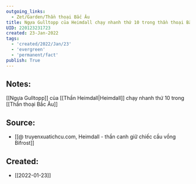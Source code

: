 ```yaml
---
outgoing_links:
  - Zet/Garden/Thần thoại Bắc Âu
title: Ngựa Gulltopp của Heimdall chạy nhanh thứ 10 trong thần thoại Bắc Âu
UID: 220123231723
created: 23-Jan-2022
tags:
  - 'created/2022/Jan/23'
  - 'evergreen'
  - 'permanent/fact'
publish: True
---
```

## Notes:
[[Ngựa Gulltopp]] của [[Thần Heimdall|Heimdall]] chạy nhanh thứ 10 trong [[Thần thoại Bắc Âu]]

## Source:
- [[@ truyenxuatichcu.com, Heimdall - thần canh giữ chiếc cầu vồng Bifrost]]


## Created:
- [[2022-01-23]]
